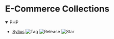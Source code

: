 # E-Commerce Collections

<details open>
  <summary>PHP</summary>
  
  - [Sylius](https://github.com/sylius/sylius)  ![Tag](https://img.shields.io/github/v/tag/sylius/sylius) ![Release](https://img.shields.io/github/v/release/sylius/sylius) ![Star](https://img.shields.io/github/stars/sylius/sylius)
</details>
